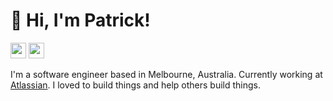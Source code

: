 # 👋 Hi, I'm Patrick!

<p>
<a href="https://www.linkedin.com/in/patrick-shaw/"><img src="https://img.shields.io/badge/linkedin-%230077B5.svg?&style=for-the-badge&logo=linkedin&logoColor=white" height=25></a>
<a href="https://dev.to/patrickshaw"><img src="https://img.shields.io/badge/DEV.TO-%230A0A0A.svg?&style=for-the-badge&logo=dev-dot-to&logoColor=white" height=25></a>
</p>

I'm a software engineer based in Melbourne, Australia. Currently working at [Atlassian](https://www.atlassian.com). I loved to build things and help others build things.


